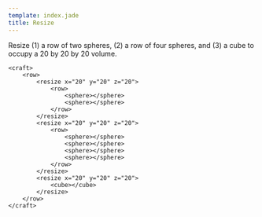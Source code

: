 ```yaml
---
template: index.jade
title: Resize
---
```


Resize (1) a row of two spheres, (2) a row of four spheres, and (3) a cube to occupy a 20 by 20 by 20 volume.

```craftml
<craft>
    <row>
        <resize x="20" y="20" z="20">
            <row>
                <sphere></sphere>
                <sphere></sphere>
            </row>
        </resize>
        <resize x="20" y="20" z="20">
            <row>
                <sphere></sphere>
                <sphere></sphere>
                <sphere></sphere>
                <sphere></sphere>
            </row>
        </resize>
        <resize x="20" y="20" z="20">
            <cube></cube>
        </resize>
    </row>
</craft>
```

